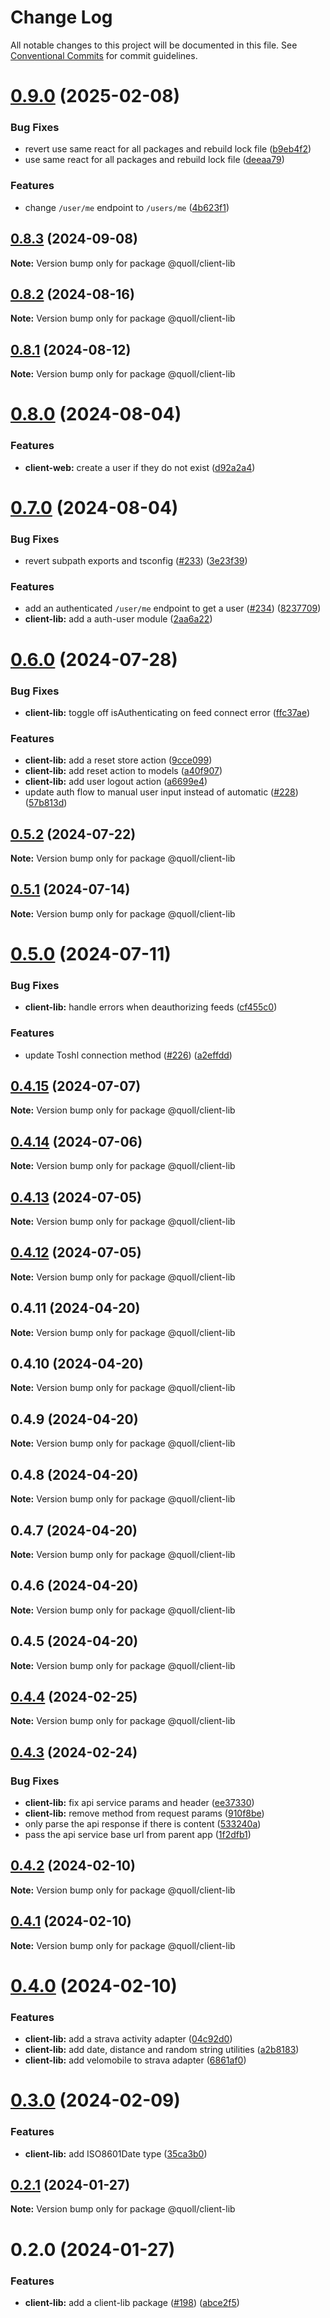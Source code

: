 # Change Log

All notable changes to this project will be documented in this file.
See [Conventional Commits](https://conventionalcommits.org) for commit guidelines.

# [0.9.0](https://github.com/mzogheib/quoll/compare/@quoll/client-lib@0.8.3...@quoll/client-lib@0.9.0) (2025-02-08)

### Bug Fixes

- revert use same react for all packages and rebuild lock file ([b9eb4f2](https://github.com/mzogheib/quoll/commit/b9eb4f212fa4a01b852a245d8c7971ae81e2008d))
- use same react for all packages and rebuild lock file ([deeaa79](https://github.com/mzogheib/quoll/commit/deeaa79c6485c6e46ec2b9e3798ad725b5e1405c))

### Features

- change `/user/me` endpoint to `/users/me` ([4b623f1](https://github.com/mzogheib/quoll/commit/4b623f1b5f1865a403daf4a56383bf18359377b9))

## [0.8.3](https://github.com/mzogheib/quoll/compare/@quoll/client-lib@0.8.2...@quoll/client-lib@0.8.3) (2024-09-08)

**Note:** Version bump only for package @quoll/client-lib

## [0.8.2](https://github.com/mzogheib/quoll/compare/@quoll/client-lib@0.8.1...@quoll/client-lib@0.8.2) (2024-08-16)

**Note:** Version bump only for package @quoll/client-lib

## [0.8.1](https://github.com/mzogheib/quoll/compare/@quoll/client-lib@0.8.0...@quoll/client-lib@0.8.1) (2024-08-12)

**Note:** Version bump only for package @quoll/client-lib

# [0.8.0](https://github.com/mzogheib/quoll/compare/@quoll/client-lib@0.7.0...@quoll/client-lib@0.8.0) (2024-08-04)

### Features

- **client-web:** create a user if they do not exist ([d92a2a4](https://github.com/mzogheib/quoll/commit/d92a2a4dc4e2f8aabef2c257f3d799645c257f9d))

# [0.7.0](https://github.com/mzogheib/quoll/compare/@quoll/client-lib@0.6.0...@quoll/client-lib@0.7.0) (2024-08-04)

### Bug Fixes

- revert subpath exports and tsconfig ([#233](https://github.com/mzogheib/quoll/issues/233)) ([3e23f39](https://github.com/mzogheib/quoll/commit/3e23f39055d7192e2b46e89b0f854d3b490bebd2))

### Features

- add an authenticated `/user/me` endpoint to get a user ([#234](https://github.com/mzogheib/quoll/issues/234)) ([8237709](https://github.com/mzogheib/quoll/commit/8237709515dc77879f1664ee3979ee81bebe2612))
- **client-lib:** add a auth-user module ([2aa6a22](https://github.com/mzogheib/quoll/commit/2aa6a22fe99e1b112139f9b18879633f67ef09fb))

# [0.6.0](https://github.com/mzogheib/quoll/compare/@quoll/client-lib@0.5.2...@quoll/client-lib@0.6.0) (2024-07-28)

### Bug Fixes

- **client-lib:** toggle off isAuthenticating on feed connect error ([ffc37ae](https://github.com/mzogheib/quoll/commit/ffc37ae6c1dd4d5efcaf7871c37d29df834d373d))

### Features

- **client-lib:** add a reset store action ([9cce099](https://github.com/mzogheib/quoll/commit/9cce0994348f0bb9ab8c22c8d7e99b51fa8dabad))
- **client-lib:** add reset action to models ([a40f907](https://github.com/mzogheib/quoll/commit/a40f907853092ea25b90700cc8eb71d35e136a75))
- **client-lib:** add user logout action ([a6699e4](https://github.com/mzogheib/quoll/commit/a6699e45acf4d4872803f91173c37e427fe7ebf0))
- update auth flow to manual user input instead of automatic ([#228](https://github.com/mzogheib/quoll/issues/228)) ([57b813d](https://github.com/mzogheib/quoll/commit/57b813df410f8e5b77034e8fa2c728142a291c53))

## [0.5.2](https://github.com/mzogheib/quoll/compare/@quoll/client-lib@0.5.1...@quoll/client-lib@0.5.2) (2024-07-22)

**Note:** Version bump only for package @quoll/client-lib

## [0.5.1](https://github.com/mzogheib/quoll/compare/@quoll/client-lib@0.5.0...@quoll/client-lib@0.5.1) (2024-07-14)

**Note:** Version bump only for package @quoll/client-lib

# [0.5.0](https://github.com/mzogheib/quoll/compare/@quoll/client-lib@0.4.15...@quoll/client-lib@0.5.0) (2024-07-11)

### Bug Fixes

- **client-lib:** handle errors when deauthorizing feeds ([cf455c0](https://github.com/mzogheib/quoll/commit/cf455c0f95c20107d309652b4fc4a4b3fb37b01b))

### Features

- update Toshl connection method ([#226](https://github.com/mzogheib/quoll/issues/226)) ([a2effdd](https://github.com/mzogheib/quoll/commit/a2effdd296895371f56c730f3da665bb6f7ef783))

## [0.4.15](https://github.com/mzogheib/quoll/compare/@quoll/client-lib@0.4.14...@quoll/client-lib@0.4.15) (2024-07-07)

**Note:** Version bump only for package @quoll/client-lib

## [0.4.14](https://github.com/mzogheib/quoll/compare/@quoll/client-lib@0.4.13...@quoll/client-lib@0.4.14) (2024-07-06)

**Note:** Version bump only for package @quoll/client-lib

## [0.4.13](https://github.com/mzogheib/quoll/compare/@quoll/client-lib@0.4.12...@quoll/client-lib@0.4.13) (2024-07-05)

**Note:** Version bump only for package @quoll/client-lib

## [0.4.12](https://github.com/mzogheib/quoll/compare/@quoll/client-lib@0.4.11...@quoll/client-lib@0.4.12) (2024-07-05)

**Note:** Version bump only for package @quoll/client-lib

## 0.4.11 (2024-04-20)

**Note:** Version bump only for package @quoll/client-lib

## 0.4.10 (2024-04-20)

**Note:** Version bump only for package @quoll/client-lib

## 0.4.9 (2024-04-20)

**Note:** Version bump only for package @quoll/client-lib

## 0.4.8 (2024-04-20)

**Note:** Version bump only for package @quoll/client-lib

## 0.4.7 (2024-04-20)

**Note:** Version bump only for package @quoll/client-lib

## 0.4.6 (2024-04-20)

**Note:** Version bump only for package @quoll/client-lib

## 0.4.5 (2024-04-20)

**Note:** Version bump only for package @quoll/client-lib

## [0.4.4](https://github.com/mzogheib/quoll/compare/@quoll/client-lib@0.4.3...@quoll/client-lib@0.4.4) (2024-02-25)

**Note:** Version bump only for package @quoll/client-lib

## [0.4.3](https://github.com/mzogheib/quoll/compare/@quoll/client-lib@0.4.2...@quoll/client-lib@0.4.3) (2024-02-24)

### Bug Fixes

- **client-lib:** fix api service params and header ([ee37330](https://github.com/mzogheib/quoll/commit/ee3733088199794a885fe3711341704b42f4b4f1))
- **client-lib:** remove method from request params ([910f8be](https://github.com/mzogheib/quoll/commit/910f8bee2d4068ae48ba744569656dc8fc510c42))
- only parse the api response if there is content ([533240a](https://github.com/mzogheib/quoll/commit/533240af4a1bc0cc6c81f6688c6209ace68b9e48))
- pass the api service base url from parent app ([1f2dfb1](https://github.com/mzogheib/quoll/commit/1f2dfb10885a8c08ba9166fa773c07e6ef63d7ac))

## [0.4.2](https://github.com/mzogheib/quoll/compare/@quoll/client-lib@0.4.1...@quoll/client-lib@0.4.2) (2024-02-10)

**Note:** Version bump only for package @quoll/client-lib

## [0.4.1](https://github.com/mzogheib/quoll/compare/@quoll/client-lib@0.4.0...@quoll/client-lib@0.4.1) (2024-02-10)

**Note:** Version bump only for package @quoll/client-lib

# [0.4.0](https://github.com/mzogheib/quoll/compare/@quoll/client-lib@0.3.0...@quoll/client-lib@0.4.0) (2024-02-10)

### Features

- **client-lib:** add a strava activity adapter ([04c92d0](https://github.com/mzogheib/quoll/commit/04c92d08a793b9fcf1ab04a96adc1b7a65c57a81))
- **client-lib:** add date, distance and random string utilities ([a2b8183](https://github.com/mzogheib/quoll/commit/a2b81834a25c9b140d1e3191a017eab59eda2d38))
- **client-lib:** add velomobile to strava adapter ([6861af0](https://github.com/mzogheib/quoll/commit/6861af0dcefbb168aad3de03d14ff546ce84e398))

# [0.3.0](https://github.com/mzogheib/quoll/compare/@quoll/client-lib@0.2.1...@quoll/client-lib@0.3.0) (2024-02-09)

### Features

- **client-lib:** add ISO8601Date type ([35ca3b0](https://github.com/mzogheib/quoll/commit/35ca3b034d2fd46a8550ea4d873f6c7769ecbcce))

## [0.2.1](https://github.com/mzogheib/quoll/compare/@quoll/client-lib@0.2.0...@quoll/client-lib@0.2.1) (2024-01-27)

**Note:** Version bump only for package @quoll/client-lib

# 0.2.0 (2024-01-27)

### Features

- **client-lib:** add a client-lib package ([#198](https://github.com/mzogheib/quoll/issues/198)) ([abce2f5](https://github.com/mzogheib/quoll/commit/abce2f5851a40168fe9980a899e017eac032a10e))
